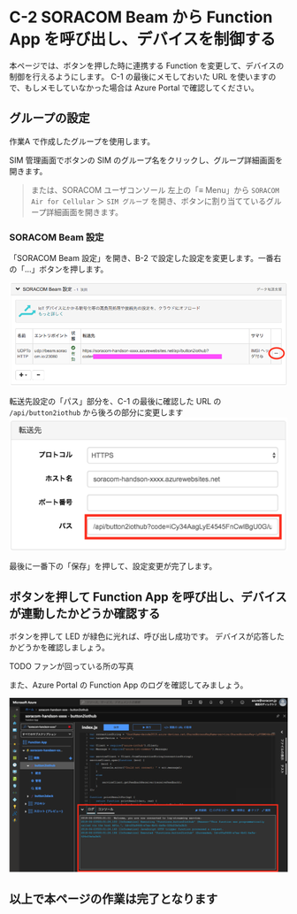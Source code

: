 # C-2 SORACOM Beam から Function App を呼び出し、デバイスを制御する
本ページでは、ボタンを押した時に連携する Function を変更して、デバイスの制御を行えるようにします。
C-1 の最後にメモしておいた URL を使いますので、もしメモしていなかった場合は Azure Portal で確認してください。

## グループの設定
作業A で作成したグループを使用します。

SIM 管理画面でボタンの SIM のグループ名をクリックし、グループ詳細画面を開きます。
> または、SORACOM ユーザコンソール 左上の「≡ Menu」から `SORACOM Air for Cellular` ＞ `SIM グループ` を開き、ボタンに割り当てているグループ詳細画面を開きます。

### SORACOM Beam 設定
「SORACOM Beam 設定」を開き、B-2 で設定した設定を変更します。一番右の「...」ボタンを押します。

![Beam設定エントリーポイント選択](images/soracom-01.png)

転送先設定の「パス」部分を、C-1 の最後に確認した URL の `/api/button2iothub` から後ろの部分に変更します
![Beam設定転送先変更](images/soracom-02.png)

最後に一番下の「保存」を押して、設定変更が完了します。

## ボタンを押して Function App を呼び出し、デバイスが連動したかどうか確認する

ボタンを押して LED が緑色に光れば、呼び出し成功です。
デバイスが応答したかどうかを確認しましょう。

TODO ファンが回っている所の写真

また、Azure Portal の Function App のログを確認してみましょう。

![Function App ログ](images/function-app-06.png)

## 以上で本ページの作業は完了となります